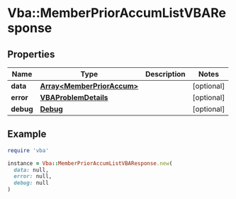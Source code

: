# Vba::MemberPriorAccumListVBAResponse

## Properties

| Name | Type | Description | Notes |
| ---- | ---- | ----------- | ----- |
| **data** | [**Array&lt;MemberPriorAccum&gt;**](MemberPriorAccum.md) |  | [optional] |
| **error** | [**VBAProblemDetails**](VBAProblemDetails.md) |  | [optional] |
| **debug** | [**Debug**](Debug.md) |  | [optional] |

## Example

```ruby
require 'vba'

instance = Vba::MemberPriorAccumListVBAResponse.new(
  data: null,
  error: null,
  debug: null
)
```

